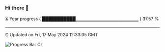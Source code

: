 ### Hi there 👋

⏳ Year progress { ███████████▁▁▁▁▁▁▁▁▁▁▁▁▁▁▁▁▁▁▁ } 37.57 %

---

⏰ Updated on Fri, 17 May 2024 12:33:05 GMT

![Progress Bar CI](https://github.com/ZhaoGui/ZhaoGui/workflows/Progress%20Bar%20CI/badge.svg)
